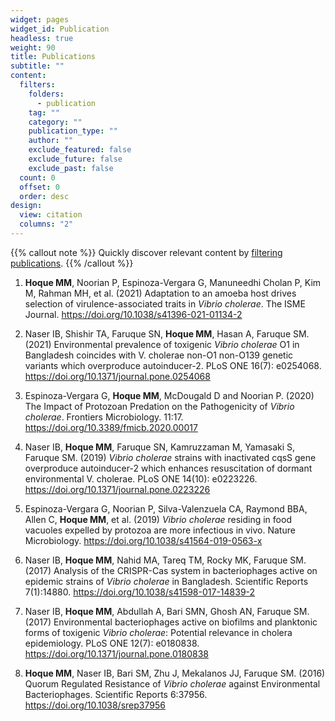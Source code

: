 ```yaml
---
widget: pages
widget_id: Publication
headless: true
weight: 90
title: Publications
subtitle: ""
content:
  filters:
    folders:
      - publication
    tag: ""
    category: ""
    publication_type: ""
    author: ""
    exclude_featured: false
    exclude_future: false
    exclude_past: false
  count: 0
  offset: 0
  order: desc
design:
  view: citation
  columns: "2"
---
```

{{% callout note %}}
Quickly discover relevant content by [filtering publications](./publication/).
{{% /callout %}}

<!--StartFragment-->

1. **Hoque MM**, Noorian P, Espinoza-Vergara G, Manuneedhi Cholan P, Kim M, Rahman MH, et al. (2021) Adaptation to an amoeba host drives selection of virulence-associated traits in *Vibrio cholerae*. The ISME Journal. https://doi.org/10.1038/s41396-021-01134-2

2. Naser IB, Shishir TA, Faruque SN, **Hoque MM**, Hasan A, Faruque SM. (2021) Environmental prevalence of toxigenic *Vibrio cholerae* O1 in Bangladesh coincides with V. cholerae non-O1 non-O139 genetic variants which overproduce autoinducer-2. PLoS ONE 16(7): e0254068. https://doi.org/10.1371/journal.pone.0254068

3. Espinoza-Vergara G, **Hoque MM**, McDougald D and Noorian P. (2020) The Impact of Protozoan Predation on the Pathogenicity of *Vibrio cholerae*. Frontiers Microbiology. 11:17. https://doi.org/10.3389/fmicb.2020.00017

4. Naser IB, **Hoque MM**, Faruque SN, Kamruzzaman M, Yamasaki S, Faruque SM. (2019) *Vibrio cholerae* strains with inactivated cqsS gene overproduce autoinducer-2 which enhances resuscitation of dormant environmental V. cholerae. PLoS ONE 14(10): e0223226. https://doi.org/10.1371/journal.pone.0223226

5. Espinoza-Vergara G, Noorian P, Silva-Valenzuela CA, Raymond BBA, Allen C, **Hoque MM**, et al. (2019) *Vibrio cholerae* residing in food vacuoles expelled by protozoa are more infectious in vivo. Nature Microbiology. https://doi.org/10.1038/s41564-019-0563-x

6. Naser IB, **Hoque MM**, Nahid MA, Tareq TM, Rocky MK, Faruque SM. (2017) Analysis of the CRISPR-Cas system in bacteriophages active on epidemic strains of *Vibrio cholerae* in Bangladesh. Scientific Reports 7(1):14880. https://doi.org/10.1038/s41598-017-14839-2

7. Naser IB, **Hoque MM**, Abdullah A, Bari SMN, Ghosh AN, Faruque SM. (2017) Environmental bacteriophages active on biofilms and planktonic forms of toxigenic *Vibrio cholerae*: Potential relevance in cholera epidemiology. PLoS ONE 12(7): e0180838. https://doi.org/10.1371/journal.pone.0180838

8. **Hoque MM**, Naser IB, Bari SM, Zhu J, Mekalanos JJ, Faruque SM. (2016) Quorum Regulated Resistance of *Vibrio cholerae* against Environmental Bacteriophages. Scientific Reports 6:37956. https://doi.org/10.1038/srep37956

<!--EndFragment-->
